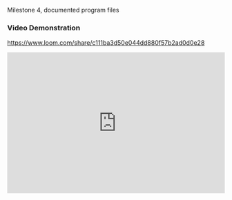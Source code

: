 Milestone 4, documented program files


### Video Demonstration ###
https://www.loom.com/share/c111ba3d50e044dd880f57b2ad0d0e28

<div style="position: relative; padding-bottom: 64.90384615384616%; height: 0;"><iframe src="https://www.loom.com/embed/c111ba3d50e044dd880f57b2ad0d0e28" frameborder="0" webkitallowfullscreen mozallowfullscreen allowfullscreen style="position: absolute; top: 0; left: 0; width: 100%; height: 100%;"></iframe></div>
